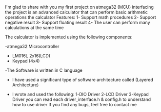 I'm glad to share with you my first project on atmega32 (MCU) interfacing
the project is an advanced calculator that can perform basic arithmetic operations
the calculator Features:
1- Support math procedures 
2- Support negative result
3- Support floating result
4- The user can perform many calculations at the same time

The calculator is implemented using the following components:

-atmega32 Microcontroller
- LM016L 2x16(LCD)
- Keypad (4x4)

-The Software is written in C language
- I have used a significant type of software architecture called (Layered Architecture)

- I wrote and used the following:
  1-DIO Driver
  2-LCD Driver
  3-Keypad Driver
  you can read each driver_interface.h & config.h to understand how to use driver
  If you find any bugs, feel free to contact me
